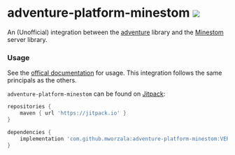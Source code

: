 # adventure-platform-minestom [![](https://jitpack.io/v/mworzala/adventure-platform-minestom.svg)](https://jitpack.io/#mworzala/adventure-platform-minestom)

An (Unofficial) integration between the [adventure](https://github.com/KyoriPowered/adventure) library and the [Minestom](https://github.com/Minestom/Minestom) server library.

### Usage
See the [offical documentation](https://docs.adventure.kyori.net/) for usage.
This integration follows the same principals as the others.


`adventure-platform-minestom` can be found on [Jitpack](https://jitpack.io/#mworzala/adventure-platform-minestom):
```groovy
repositories {
    maven { url 'https://jitpack.io' }
}

dependencies {
    implementation 'com.github.mworzala:adventure-platform-minestom:VERSION'
}
```
